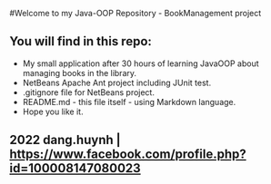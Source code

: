 #Welcome to my Java-OOP Repository - BookManagement project

## You will find in this repo:

* My small application after 30 hours of learning JavaOOP about managing books in the library.
* NetBeans Apache Ant project including JUnit test.
* .gitignore file for NetBeans project.
* README.md - this file itself - using Markdown language.
* Hope you like it.

## 2022 dang.huynh | https://www.facebook.com/profile.php?id=100008147080023